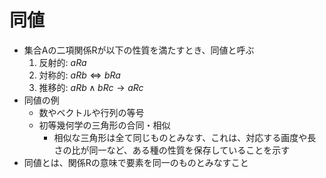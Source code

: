 # 同値

- 集合Aの二項関係Rが以下の性質を満たすとき、同値と呼ぶ
  1. 反射的: $aRa$
  2. 対称的: $aRb \iff bRa$
  3. 推移的: $aRb \land bRc \to aRc$
- 同値の例
  - 数やベクトルや行列の等号
  - 初等幾何学の三角形の合同・相似
    - 相似な三角形は全て同じものとみなす、これは、対応する画度や長さの比が同一など、ある種の性質を保存していることを示す
- 同値とは、関係Rの意味で要素を同一のものとみなすこと

